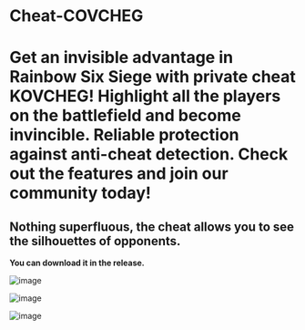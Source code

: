 # Cheat-COVCHEG

<h1>Get an invisible advantage in Rainbow Six Siege with private cheat KOVCHEG! Highlight all the players on the battlefield and become invincible. Reliable protection against anti-cheat detection. Check out the features and join our community today!</h1>

<h2>Nothing superfluous, the cheat allows you to see the silhouettes of opponents.</h2>

<b>You can download it in the release.</b>

![image](https://github.com/unleashedproject/Cheat-COVCHEG/assets/173376495/38c984a7-b1e0-4c8a-87c3-ed55eef3f104)

![image](https://github.com/unleashedproject/Cheat-COVCHEG/assets/173376495/089c49ae-064c-4a79-abba-975b8e08b9e5)

![image](https://github.com/unleashedproject/Cheat-COVCHEG/assets/173376495/e922b4a2-c4cf-4572-a8a6-cbe067a54709)
